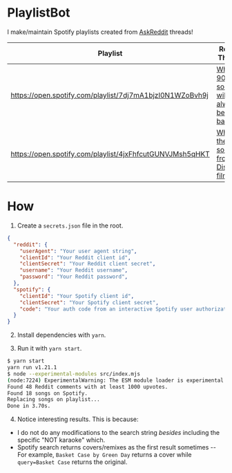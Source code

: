 # PlaylistBot

I make/maintain Spotify playlists created from [AskReddit](https://www.reddit.com/r/AskReddit) threads!

Playlist | Reddit Thread
---|---
https://open.spotify.com/playlist/7dj7mA1bjzI0N1WZoBvh9j | [What 90s song will always be a banger?](https://www.reddit.com/r/AskReddit/comments/embv3x/what_90s_song_will_always_be_a_banger) 
https://open.spotify.com/playlist/4jxFhfcutGUNVJMsh5qHKT | [What's the best song from a Disney film?](https://www.reddit.com/r/AskReddit/comments/embv3x/what_90s_song_will_always_be_a_banger)

# How

1) Create a `secrets.json` file in the root.

```json
{
  "reddit": {
    "userAgent": "Your user agent string",
    "clientId": "Your Reddit client id",
    "clientSecret": "Your Reddit client secret",
    "username": "Your Reddit username",
    "password": "Your Reddit password",
  },
  "spotify": {
    "clientId": "Your Spotify client id",
    "clientSecret": "Your Spotify client secret",
    "code": "Your auth code from an interactive Spotify user authorization"
  }
}
```

2) Install dependencies with `yarn`.

3) Run it with `yarn start`.

```bash
$ yarn start
yarn run v1.21.1
$ node --experimental-modules src/index.mjs
(node:7224) ExperimentalWarning: The ESM module loader is experimental.
Found 48 Reddit comments with at least 1000 upvotes.
Found 18 songs on Spotify.
Replacing songs on playlist...
Done in 3.70s.
```

4) Notice interesting results. This is because:

* I do not do any modifications to the search string _besides_ including the specific "NOT karaoke" which.
* Spotify search returns covers/remixes as the first result sometimes -- For example, `Basket Case by Green Day` returns a cover while `query=Basket Case` returns the original.
